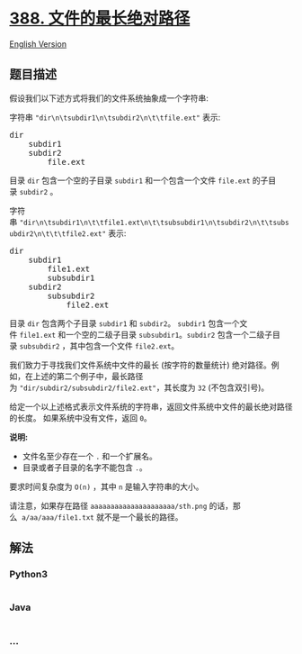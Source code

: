 # [388. 文件的最长绝对路径](https://leetcode-cn.com/problems/longest-absolute-file-path)

[English Version](/solution/0300-0399/0388.Longest%20Absolute%20File%20Path/README_EN.md)

## 题目描述

<!-- 这里写题目描述 -->
<p>假设我们以下述方式将我们的文件系统抽象成一个字符串:</p>

<p>字符串&nbsp;<code>&quot;dir\n\tsubdir1\n\tsubdir2\n\t\tfile.ext&quot;</code> 表示:</p>

<pre>
dir
    subdir1
    subdir2
        file.ext
</pre>

<p>目录&nbsp;<code>dir</code> 包含一个空的子目录&nbsp;<code>subdir1</code> 和一个包含一个文件&nbsp;<code>file.ext</code>&nbsp;的子目录&nbsp;<code>subdir2</code> 。</p>

<p>字符串&nbsp;<code>&quot;dir\n\tsubdir1\n\t\tfile1.ext\n\t\tsubsubdir1\n\tsubdir2\n\t\tsubsubdir2\n\t\t\tfile2.ext&quot;</code> 表示:</p>

<pre>
dir
    subdir1
        file1.ext
        subsubdir1
    subdir2
        subsubdir2
            file2.ext
</pre>

<p>目录&nbsp;<code>dir</code> 包含两个子目录 <code>subdir1</code> 和&nbsp;<code>subdir2</code>。&nbsp;<code>subdir1</code> 包含一个文件&nbsp;<code>file1.ext</code> 和一个空的二级子目录 <code>subsubdir1</code>。<code>subdir2</code> 包含一个二级子目录&nbsp;<code>subsubdir2</code> ，其中包含一个文件&nbsp;<code>file2.ext</code>。</p>

<p>我们致力于寻找我们文件系统中文件的最长 (按字符的数量统计) 绝对路径。例如，在上述的第二个例子中，最长路径为&nbsp;<code>&quot;dir/subdir2/subsubdir2/file2.ext&quot;</code>，其长度为&nbsp;<code>32</code> (不包含双引号)。</p>

<p>给定一个以上述格式表示文件系统的字符串，返回文件系统中文件的最长绝对路径的长度。 如果系统中没有文件，返回&nbsp;<code>0</code>。</p>

<p><strong>说明:</strong></p>

<ul>
	<li>文件名至少存在一个&nbsp;<code>.</code> 和一个扩展名。</li>
	<li>目录或者子目录的名字不能包含&nbsp;<code>.</code>。</li>
</ul>

<p>要求时间复杂度为&nbsp;<code>O(n)</code>&nbsp;，其中&nbsp;<code>n</code> 是输入字符串的大小。</p>

<p>请注意，如果存在路径&nbsp;<code>aaaaaaaaaaaaaaaaaaaaa/sth.png</code>&nbsp;的话，那么&nbsp;&nbsp;<code>a/aa/aaa/file1.txt</code>&nbsp;就不是一个最长的路径。</p>

## 解法

<!-- 这里可写通用的实现逻辑 -->

<!-- tabs:start -->

### **Python3**

<!-- 这里可写当前语言的特殊实现逻辑 -->

```python

```

### **Java**

<!-- 这里可写当前语言的特殊实现逻辑 -->

```java

```

### **...**

```

```

<!-- tabs:end -->
